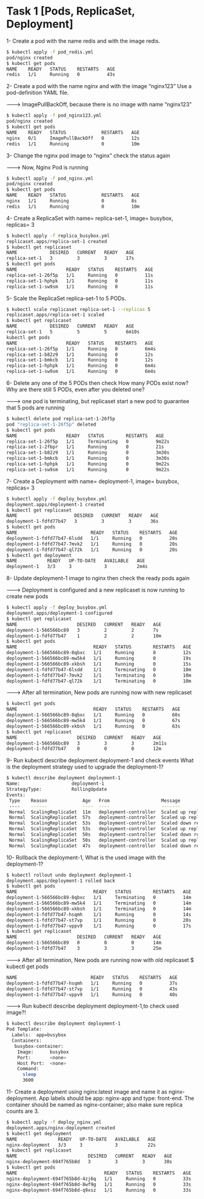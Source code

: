 # Task 1 [Pods, ReplicaSet, Deployment]
1- Create a pod with the name redis and with the image redis.
```bash
$ kubectl apply -f pod_redis.yml
pod/nginx created
$ kubectl get pods
NAME    READY   STATUS    RESTARTS   AGE
redis   1/1     Running   0          43s
```
2- Create a pod with the name nginx and with the image “nginx123” Use a pod-definition YAML file.

---> ImagePullBackOff, because there is no image with name “nginx123”
```bash
$ kubectl apply -f pod_nginx123.yml
pod/nginx created
$ kubectl get pods
NAME    READY   STATUS             RESTARTS   AGE
nginx   0/1     ImagePullBackOff   0          12s
redis   1/1     Running            0          10m
```
3- Change the nginx pod image to “nginx” check the status again

---> Now, Nginx Pod is running
```bash
$ kubectl apply -f pod_nginx.yml
pod/nginx created
$ kubectl get pods
NAME    READY   STATUS             RESTARTS   AGE
nginx   1/1     Running            0          8s
redis   1/1     Running            0          10m
```
4-  Create a ReplicaSet with name= replica-set-1, image= busybox, replicas= 3
```bash
$ kubectl apply -f replica_busybox.yml
replicaset.apps/replica-set-1 created
$ kubectl get replicaset
NAME            DESIRED   CURRENT   READY   AGE
replica-set-1   3         3         3       17s
$ kubectl get pods
NAME                  READY   STATUS    RESTARTS   AGE
replica-set-1-26f5p   1/1     Running   0          11s
replica-set-1-hphpk   1/1     Running   0          11s
replica-set-1-sw9sm   1/1     Running   0          11s
```
5- Scale the ReplicaSet replica-set-1 to 5 PODs.
```bash
$ kubectl scale replicaset replica-set-1 --replicas 5
replicaset.apps/replica-set-1 scaled
$ kubectl get replicaset
NAME            DESIRED   CURRENT   READY   AGE
replica-set-1   5         5         5       6m10s
kubectl get pods
NAME                  READY   STATUS    RESTARTS   AGE
replica-set-1-26f5p   1/1     Running   0          6m4s
replica-set-1-b82z9   1/1     Running   0          12s
replica-set-1-bmkcb   1/1     Running   0          12s
replica-set-1-hphpk   1/1     Running   0          6m4s
replica-set-1-sw9sm   1/1     Running   0          6m4s
```
6- Delete any one of the 5 PODs then check How many PODs exist now? 
   Why are there still 5 PODs, even after you deleted one?
   
   ---> one pod is terminating, but replicaset start a new pod to guarantee that 5 pods are running
   ```bash
$ kubectl delete pod replica-set-1-26f5p
pod "replica-set-1-26f5p" deleted
$ kubectl get pods
NAME                  READY   STATUS        RESTARTS   AGE
replica-set-1-26f5p   1/1     Terminating   0          9m22s
replica-set-1-2fbpr   1/1     Running       0          21s
replica-set-1-b82z9   1/1     Running       0          3m30s
replica-set-1-bmkcb   1/1     Running       0          3m30s
replica-set-1-hphpk   1/1     Running       0          9m22s
replica-set-1-sw9sm   1/1     Running       0          9m22s
  ```
7- Create a Deployment with name= deployment-1, image= busybox, replicas= 3
```bash
$ kubectl apply -f deploy_busybox.yml
deployment.apps/deployment-1 created
$ kubectl get replicaset
NAME                     DESIRED   CURRENT   READY   AGE
deployment-1-fdfd77b47   3         3         3       36s
$ kubectl get pods
NAME                           READY   STATUS    RESTARTS   AGE
deployment-1-fdfd77b47-6lsdd   1/1     Running   0          20s
deployment-1-fdfd77b47-7mvk2   1/1     Running   0          20s
deployment-1-fdfd77b47-ql72k   1/1     Running   0          20s
$ kubectl get deployment
NAME           READY   UP-TO-DATE   AVAILABLE   AGE
deployment-1   3/3     3            3           2m4s
```
8- Update deployment-1 image to nginx then check the ready pods again

---> Deployment is configured and a new replicaset is now running to create new pods
```bash
$ kubectl apply -f deploy_busybox.yml
deployment.apps/deployment-1 configured
$ kubectl get replicaset
NAME                      DESIRED   CURRENT   READY   AGE
deployment-1-566566bc89   3         2         2       7s
deployment-1-fdfd77b47    1         2         2       10m
$ kubectl get pods
NAME                            READY   STATUS        RESTARTS   AGE
deployment-1-566566bc89-8qbxc   1/1     Running       0          12s
deployment-1-566566bc89-mw5k4   1/1     Running       0          19s
deployment-1-566566bc89-xkbsh   1/1     Running       0          15s
deployment-1-fdfd77b47-6lsdd    1/1     Terminating   0          10m
deployment-1-fdfd77b47-7mvk2    1/1     Terminating   0          10m
deployment-1-fdfd77b47-ql72k    1/1     Terminating   0          10m

```
---> After all termination, New pods are running now with new replicaset
```bash
$ kubectl get pods
NAME                            READY   STATUS    RESTARTS   AGE
deployment-1-566566bc89-8qbxc   1/1     Running   0          60s
deployment-1-566566bc89-mw5k4   1/1     Running   0          67s
deployment-1-566566bc89-xkbsh   1/1     Running   0          63s
$ kubectl get replicaset
NAME                      DESIRED   CURRENT   READY   AGE
deployment-1-566566bc89   3         3         3       2m11s
deployment-1-fdfd77b47    0         0         0       12m
```
9- Run kubectl describe deployment deployment-1 and check events
 What is the deployment strategy used to upgrade the deployment-1?
 ```bash
$ kubectl describe deployment deployment-1
Name:                   deployment-1
StrategyType:           RollingUpdate
Events:
  Type    Reason             Age   From                   Message
  ----    ------             ----  ----                   -------
  Normal  ScalingReplicaSet  11m   deployment-controller  Scaled up replica set deployment-1-fdfd77b47 to 3
  Normal  ScalingReplicaSet  57s   deployment-controller  Scaled up replica set deployment-1-566566bc89 to 1
  Normal  ScalingReplicaSet  53s   deployment-controller  Scaled down replica set deployment-1-fdfd77b47 to 2 from 3
  Normal  ScalingReplicaSet  53s   deployment-controller  Scaled up replica set deployment-1-566566bc89 to 2 from 1
  Normal  ScalingReplicaSet  50s   deployment-controller  Scaled down replica set deployment-1-fdfd77b47 to 1 from 2
  Normal  ScalingReplicaSet  50s   deployment-controller  Scaled up replica set deployment-1-566566bc89 to 3 from 2
  Normal  ScalingReplicaSet  47s   deployment-controller  Scaled down replica set deployment-1-fdfd77b47 to 0 from 1
```
10- Rollback the deployment-1, What is the used image with the deployment-1?
```bash
$ kubectl rollout undo deployment deployment-1
deployment.apps/deployment-1 rolled back
$ kubectl get pods
NAME                            READY   STATUS        RESTARTS   AGE
deployment-1-566566bc89-8qbxc   1/1     Terminating   0          14m
deployment-1-566566bc89-mw5k4   1/1     Terminating   0          14m
deployment-1-566566bc89-xkbsh   1/1     Terminating   0          14m
deployment-1-fdfd77b47-hsqmh    1/1     Running       0          14s
deployment-1-fdfd77b47-st7vp    1/1     Running       0          20s
deployment-1-fdfd77b47-vppv9    1/1     Running       0          17s
$ kubectl get replicaset
NAME                      DESIRED   CURRENT   READY   AGE
deployment-1-566566bc89   0         0         0       14m
deployment-1-fdfd77b47    3         3         3       25m
```
---> After all termination, New pods are running now with old replicaset
$ kubectl get pods
```bash
NAME                           READY   STATUS    RESTARTS   AGE
deployment-1-fdfd77b47-hsqmh   1/1     Running   0          37s
deployment-1-fdfd77b47-st7vp   1/1     Running   0          43s
deployment-1-fdfd77b47-vppv9   1/1     Running   0          40s
```
---> Run kubectl describe deployment deployment-1,to check used image?!
```bash
$ kubectl describe deployment deployment-1
Pod Template:
  Labels:  app=busybox
  Containers:
   busybox-container:
    Image:      busybox
    Port:       <none>
    Host Port:  <none>
    Command:
      sleep
      3600
```
11- Create a deployment using nginx:latest image and name it as nginx-deployment. App labels should be
app: nginx-app and type: front-end. The container should be named as nginx-container; also make sure replica counts are 3.
```bash
$ kubectl apply -f deploy_nginx.yml
deployment.apps/nginx-deployment created
$ kubectl get deployment
NAME               READY   UP-TO-DATE   AVAILABLE   AGE
nginx-deployment   3/3     3            3           22s
$ kubectl get replicaset
NAME                          DESIRED   CURRENT   READY   AGE
nginx-deployment-694f765b8d   3         3         3       30s
$ kubectl get pods
NAME                                READY   STATUS    RESTARTS   AGE
nginx-deployment-694f765b8d-4zj6q   1/1     Running   0          33s
nginx-deployment-694f765b8d-8wf9g   1/1     Running   0          33s
nginx-deployment-694f765b8d-q9xsz   1/1     Running   0          33s
```

